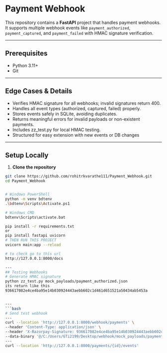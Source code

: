 
# Payment Webhook

This repository contains a **FastAPI** project that handles payment webhooks. It supports multiple webhook events like `payment_authorized`, `payment_captured`, and `payment_failed` with HMAC signature verification.

---
## Prerequisites

- Python 3.11+
- Git


---
## Edge Cases & Details

- Verifies HMAC signature for all webhooks; invalid signatures return 400.
- Handles all event types (authorized, captured, failed) properly.
- Stores events safely in SQLite, avoiding duplicates.
- Returns meaningful errors for invalid payloads or non-existent payments.
- Includes zz_test.py for local HMAC testing.
- Structured for easy extension with new events or DB changes

---

## Setup Locally

1. **Clone the repository**

```bash
git clone https://github.com/rohitrkvarathe111/Payment_Webhook.git
cd Payment_Webhook


# Windows PowerShell
python -m venv bdtenv
.\bdtenv\Scripts\Activate.ps1

# Windows CMD
bdtenv\Scripts\activate.bat

pip install -r requirements.txt
or
pip install fastapi uvicorn
# THEN RUN THIS PROJECT
uvicorn main:app --reload

# to check go to this url
http://127.0.0.1:8000/docs

---
## Testing Webhooks
# Generate HMAC signature
python zz_test.py mock_payloads/payment_authorized.json
its return like this
936617082e4ce4ba95e14b030924443aebb602c1d461d651521a50434ab5453a


---
```bash
# Send test webhook
---
curl --location 'http://127.0.0.1:8000/webhook/payments' \
--header 'Content-Type: application/json' \
--header 'X-Razorpay-Signature: 936617082e4ce4ba95e14b030924443aebb602c1d461d651521a50434ab5453a' \
--data-binary '@/C:/Users/GTi2199/Desktop/webhook/mock_payloads/payment_authorized.json'
---
curl --location 'http://127.0.0.1:8000/payments/{id}/events'





